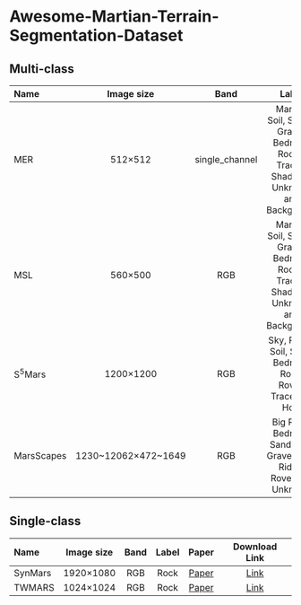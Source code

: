 # Awesome-Martian-Terrain-Segmentation-Dataset

## Multi-class
| Name | Image size | Band | Label | Paper | Download Link |
| :-----|:-----:|:-----:|:---:|:---:|:----:|
| MER | 512×512 | single_channel | Martian Soil, Sands, Gravel, Bedrock, Rocks, Tracks, Shadows, Unknown and Background  | [Paper](https://ieeexplore.ieee.org/document/9716091) | [Link](https://drive.google.com/drive/folders/1nOe2kNdI11MCohKwVuNoMcl8T7xoPAsSusp=sharing) |
| MSL | 560×500 | RGB | Martian Soil, Sands, Gravel, Bedrock, Rocks, Tracks, Shadows, Unknown and Background  | [Paper](https://ieeexplore.ieee.org/document/9716091) | [Link (https://drive.google.com/drive/folders/1nOe2kNdI11MCohKwVuNoMcl8T7xoPAsSusp=sharing) |
| S<sup>5</sup>Mars | 1200×1200 | RGB | Sky, Ridge, Soil, Sand, Bedrock, Rock, Rover, Trace and Hole | [Paper](https://ieeexplore.ieee.org/document/10499211) | [Link (https://jhang2020.github.io/S5Mars.github.io/) |
| MarsScapes | 1230~12062×472~1649 | RGB | Big Rock, Bedrock, Sand, Soil, Gravel, Sky, Ridge, Rover and Unknown | [Paper](https://www.sciencedirect.com/science/article/pii/S0094576522004064) | [Link](https://github.com/InRobots/MarsScapes) |

## Single-class
| Name | Image size | Band | Label | Paper | Download Link |
| :-----|:-----:|:-----:|:---:|:---:|:----:|
| SynMars | 1920×1080 | RGB | Rock | [Paper](https://www.sciencedirect.com/science/article/pii/S0094576522004064) | [Link](https://github.com/CVIR-Lab/SynMars) |
| TWMARS | 1024×1024 | RGB | Rock | [Paper](https://ieeexplore.ieee.org/document/9973330) | [Link](https://github.com/BUPT-ANT-1007/MarsNet) |
